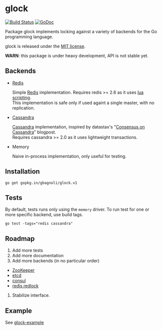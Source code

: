 glock
=====

[![Build Status](https://travis-ci.org/gbagnoli/glock.png?branch=master)](https://travis-ci.org/gbagnoli/glock)
[![GoDoc](http://godoc.org/github.com/gbagnoli/glock?status.png)](http://godoc.org/github.com/gbagnoli/glock)

Package glock implements locking against a variety of backends for the Go
programming language.

glock is released under the [MIT license](./LICENSE.txt).

**WARN**: this package is under heavy development, API is not stable yet.

Backends
--------

* [Redis](http://redis.io/)

  Simple [Redis](http://redis.io/) implementation. Requires redis >= 2.6 as it
  uses [lua scripting](http://redis.io/commands/eval).  
  This implementation is safe only if used againt a single master, with no
  replication.

* [Cassandra](http://cassandra.apache.org/)

  [Cassandra](http://cassandra.apache.org/) implementation, inspired by
  datastax's "[Consensus on Cassandra](http://www.datastax.com/dev/blog/consensus-on-cassandra)" blogpost.  
  Requires cassandra >= 2.0 as it uses lightweight transactions.

* Memory

  Naive in-process implementation, only useful for testing.

Installation
------------

```
go get gopkg.in/gbagnoli/glock.v1
```

Tests
-----

By default, tests runs only using the `memory` driver.
To run test for one or more specific backend, use build tags.

```
go test -tags="redis cassandra"
```

Roadmap
-------

1. Add more tests
1. Add more documentation
1. Add more backends (in no particular order)
  * [ZooKeeper](https://zookeeper.apache.org/)
  * [etcd](https://github.com/coreos/etcd)
  * [consul](https://www.consul.io/)
  * [redis redlock](http://redis.io/topics/distlock)
1. Stabilize interface.

Example
-------

See [glock-example](./glock-example/glock-example.go)
